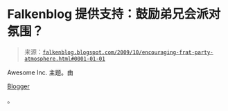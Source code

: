 <!--yml

分类：未分类

日期：2024 年 5 月 12 日 21:45:17

-->

# Falkenblog 提供支持：鼓励弟兄会派对氛围？

> 来源：[`falkenblog.blogspot.com/2009/10/encouraging-frat-party-atmosphere.html#0001-01-01`](http://falkenblog.blogspot.com/2009/10/encouraging-frat-party-atmosphere.html#0001-01-01)

Awesome Inc. 主题。由

[Blogger](https://www.blogger.com)

。
